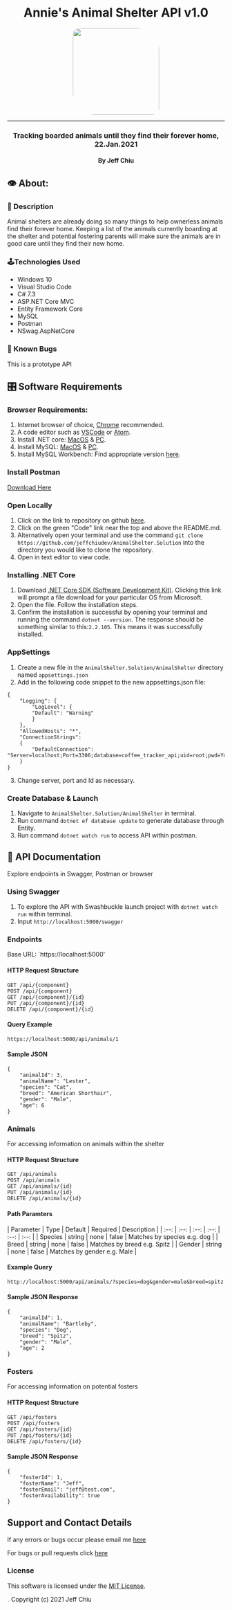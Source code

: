 <div align="center">

# Annie's Animal Shelter API v1.0

<img src="https://github.com/jeffchiudev.png" width="200px" height="auto" style="border-radius: 15px 50px;"><br>
________________________
<h3>Tracking boarded animals until they find their forever home, 22.Jan.2021</h3>
<h4> By Jeff Chiu</h4>
</div>

## 👁️ About: 

### 📖 Description

Animal shelters are already doing so many things to help ownerless animals find their forever home.  Keeping a  list of the animals currently boarding at the shelter and potential fostering parents will make sure the animals are in good care until they find their new home.  

### 🕹️Technologies Used

- Windows 10
- Visual Studio Code
- C# 7.3
- ASP.NET Core MVC
- Entity Framework Core
- MySQL
- Postman
- NSwag.AspNetCore

### 🐛 Known Bugs

This is a prototype API

## 🎛️ Software Requirements

### Browser Requirements: 
1. Internet browser of choice, [Chrome](https://www.google.com/chrome/?brand=CHBD&brand=FHFK&gclid=CjwKCAiA_9r_BRBZEiwAHZ_v19Z0_XYzZ8NiG2AyZJ9A8ZVQjOBCYIuyRcS3Muc41TZCA_PL0n3s6hoCiaEQAvD_BwE&gclsrc=aw.ds) recommended.
2. A code editor such as [VSCode](https://code.visualstudio.com/) or [Atom](https://atom.io/).
3. Install .NET core: [MacOS](https://dotnet.microsoft.com/download/thank-you/dotnet-sdk-2.2.106-macos-x64-installer) & [PC](https://dotnet.microsoft.com/download/thank-you/dotnet-sdk-2.2.203-windows-x64-installer).
4. Install MySQL: [MacOS](https://dev.mysql.com/downloads/file/?id=484914) & [PC](https://dev.mysql.com/downloads/file/?id=484919).
5. Install MySQL Workbench: Find appropriate version [here](https://dev.mysql.com/downloads/workbench/).

### Install Postman

[Download Here](https://www.postman.com/downloads/)

### Open Locally

1. Click on the link to repository on github [here](https://github.com/jeffchiudev/AnimalShelter.Solution). 
2. Click on the green "Code" link near the top and above the README.md.
3. Alternatively open your terminal and use the command `git clone https://github.com/jeffchiudev/AnimalShelter.Solution` into the directory you would like to clone the repository.
4. Open in text editor to view code.

### Installing .NET Core

1. Download [.NET Core SDK (Software Development Kit)](https://dotnet.microsoft.com/download/thank-you/dotnet-sdk-2.2.106-macos-x64-installer). Clicking this link will prompt a file download for your particular OS from Microsoft.
2. Open the file. Follow the installation steps.
3. Confirm the installation is successful by opening your terminal and running the command `dotnet --version`. The response should be something similar to this:`2.2.105`. This means it was successfully installed.

### AppSettings

1. Create a new file in the `AnimalShelter.Solution/AnimalShelter` directory named `appsettings.json`
2. Add in the following code snippet to the new appsettings.json file:

```
{
    "Logging": {
        "LogLevel": {
        "Default": "Warning"
        }
    },
    "AllowedHosts": "*",
    "ConnectionStrings": 
    {
        "DefaultConnection": "Server=localhost;Port=3306;database=coffee_tracker_api;uid=root;pwd=YourPassword;"
    }
}
```
3. Change server, port and Id as necessary.  

### Create Database & Launch

1. Navigate to `AnimalShelter.Solution/AnimalShelter` in terminal. 
2. Run command `dotnet ef database update` to generate database through Entity.
3. Run command `dotnet watch run` to access API within postman.


## 📝 API Documentation

Explore endpoints in Swagger, Postman or browser

### Using Swagger

1. To explore the API with Swashbuckle launch project with `dotnet watch run` within terminal.
2. Input `http://localhost:5000/swagger`

### Endpoints

Base URL: `https://localhost:5000'

#### HTTP Request Structure
```
GET /api/{component}
POST /api/{component}
GET /api/{component}/{id}
PUT /api/{component}/{id}
DELETE /api/{component}/{id}
```

#### Query Example
```
https://localhost:5000/api/animals/1
```

#### Sample JSON
```
{
    "animalId": 3,
    "animalName": "Lester",
    "species": "Cat",
    "breed": "American Shorthair",
    "gender": "Male",
    "age": 6
}
```

### Animals 
For accessing information on animals within the shelter

#### HTTP Request Structure
```
GET /api/animals
POST /api/animals
GET /api/animals/{id}
PUT /api/animals/{id}
DELETE /api/animals/{id}
```
#### Path Paramters
| Parameter | Type | Default | Required | Description |
| :--: | :--: | :--: | :--: | :--: | :--: |
| Species | string | none | false | Matches by species e.g. dog |
| Breed | string | none | false | Matches by breed e.g. Spitz |
| Gender | string | none | false | Matches by gender e.g. Male |

#### Example Query
```
http://localhost:5000/api/animals/?species=dog&gender=male&breed=spitz
```
#### Sample JSON Response
```
{
    "animalId": 1,
    "animalName": "Bartleby",
    "species": "Dog",
    "breed": "Spitz",
    "gender": "Male",
    "age": 2
}
```

### Fosters
For accessing information on potential fosters

#### HTTP Request Structure
```
GET /api/fosters
POST /api/fosters
GET /api/fosters/{id}
PUT /api/fosters/{id}
DELETE /api/fosters/{id}
```
#### Sample JSON Response
```
{
    "fosterId": 1,
    "fosterName": "Jeff",
    "fosterEmail": "jeff@test.com",
    "fosterAvailability": true
}
```

## Support and Contact Details

If any errors or bugs occur please email me [here](jeffchiudev@gmail.com)

For bugs or pull requests click [here](https://github.com/jeffchiudev/AnimalShelter.Solution/issues)

### License

This software is licensed under the [MIT License](https://choosealicense.com/licenses/mit/).

<img src="https://apprecs.org/gp/images/app-icons/300/7c/air.capoo.jpg" width="1%" height="auto" style="border-radius: 50%"> Copyright (c) 2021 Jeff Chiu 